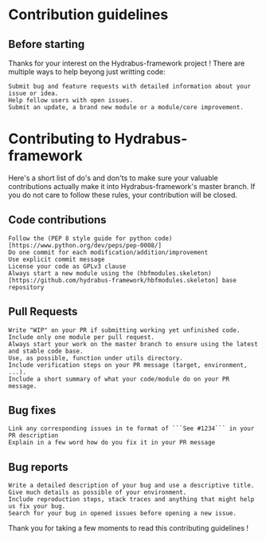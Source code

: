 # Contribution guidelines

## Before starting

Thanks for your interest on the Hydrabus-framework project !
There are multiple ways to help beyong just writting code:

    Submit bug and feature requests with detailed information about your issue or idea.
    Help fellow users with open issues.
    Submit an update, a brand new module or a module/core improvement.

# Contributing to Hydrabus-framework

Here's a short list of do's and don'ts to make sure your valuable contributions actually make it into Hydrabus-framework's master branch.
If you do not care to follow these rules, your contribution will be closed.

## Code contributions

    Follow the (PEP 8 style guide for python code)[https://www.python.org/dev/peps/pep-0008/]
    Do one commit for each modification/addition/improvement
    Use explicit commit message
    License your code as GPLv3 clause
    Always start a new module using the (hbfmodules.skeleton)[https://github.com/hydrabus-framework/hbfmodules.skeleton] base repository

## Pull Requests

    Write "WIP" on your PR if submitting working yet unfinished code.
    Include only one module per pull request.
    Always start your work on the master branch to ensure using the latest and stable code base.
    Use, as possible, function under utils directory.
    Include verification steps on your PR message (target, environment, ...).
    Include a short summary of what your code/module do on your PR message.


## Bug fixes

    Link any corresponding issues in te format of ```See #1234``` in your PR description
    Explain in a few word how do you fix it in your PR message

## Bug reports

    Write a detailed description of your bug and use a descriptive title.
    Give much details as possible of your environment.
    Include reproduction steps, stack traces and anything that might help us fix your bug.
    Search for your bug in opened issues before opening a new issue.


Thank you for taking a few moments to read this contributing guidelines !